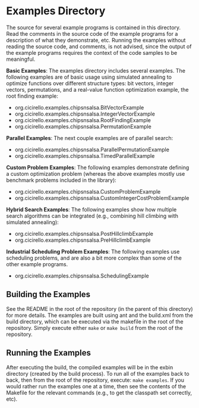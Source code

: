 # Examples Directory

The source for several example programs is contained in this directory.
Read the comments in the source code of the example programs 
for a description of what they demonstrate, etc. Running the 
examples without reading the source code, and comments, 
is not advised, since the output of the example programs 
requires the context of the code samples to be meaningful.

__Basic Examples__: The examples directory includes several examples. The following 
examples are of basic usage using simulated annealing to optimize
functions over different structure types: bit vectors, integer vectors,
permutations, and a real-value function optimization example, the root finding 
example:
* org.cicirello.examples.chipsnsalsa.BitVectorExample
* org.cicirello.examples.chipsnsalsa.IntegerVectorExample
* org.cicirello.examples.chipsnsalsa.RootFindingExample
* org.cicirello.examples.chipsnsalsa.PermutationExample

__Parallel Examples__: The next couple examples are of parallel search:
* org.cicirello.examples.chipsnsalsa.ParallelPermutationExample
* org.cicirello.examples.chipsnsalsa.TimedParallelExample

__Custom Problem Examples__: The following examples demonstrate defining a custom optimization
problem (whereas the above examples mostly use benchmark problems
included in the library):
* org.cicirello.examples.chipsnsalsa.CustomProblemExample
* org.cicirello.examples.chipsnsalsa.CustomIntegerCostProblemExample

__Hybrid Search Examples__: The following examples show how multiple search algorithms can be
integrated (e.g., combining hill climbing with simulated annealing):
* org.cicirello.examples.chipsnsalsa.PostHillclimbExample
* org.cicirello.examples.chipsnsalsa.PreHillclimbExample

__Industrial Scheduling Problem Examples__: The following examples use scheduling 
problems, and are also a bit more complex than some of the other example programs.
* org.cicirello.examples.chipsnsalsa.SchedulingExample

## Building the Examples

See the README in the root of the repository (in the parent of this directory) for more details. 
The examples are built using ant and the build.xml from the build directory, which can be executed 
via the makefile in the root of the repository.  Simply execute either `make` or `make build` 
from the root of the repository. 

## Running the Examples

After executing the build, the compiled examples will be in the 
exbin directory (created by the build process). To run all of the 
examples back to back, then from the root of the repository, 
execute: `make examples`. If you would rather run the examples
one at a time, then see the contents of the Makefile for the
relevant commands (e.g., to get the classpath set correctly, etc).

